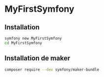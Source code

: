 # MyFirstSymfony

## Installation

```bash
symfony new MyFirstSymfony
cd MyFirstSymfony
```

## Installation de maker

```bash
composer require --dev symfony/maker-bundle
```